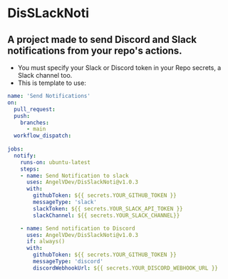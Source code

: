 # DisSLackNoti

A project made to send Discord and Slack notifications from your repo's actions.
---
- You must specify your Slack or Discord token in your Repo secrets, a Slack channel too.
- This is template to use:
```yaml
name: 'Send Notifications'
on:
  pull_request:
  push:
    branches:
      - main
  workflow_dispatch:
  
jobs:
  notify:
    runs-on: ubuntu-latest
    steps:
    - name: Send Notification to slack
      uses: AngelVDev/DisSlackNoti@v1.0.3
      with:
        githubToken: ${{ secrets.YOUR_GITHUB_TOKEN }}
        messageType: 'slack' 
        slackToken: ${{ secrets.YOUR_SLACK_API_TOKEN }}
        slackChannel: ${{ secrets.YOUR_SLACK_CHANNEL}}

    - name: Send notification to Discord
      uses: AngelVDev/DisSlackNoti@v1.0.3
      if: always()
      with:
        githubToken: ${{ secrets.YOUR_GITHUB_TOKEN }}
        messageType: 'discord'
        discordWebhookUrl: ${{ secrets.YOUR_DISCORD_WEBHOOK_URL }}


```
